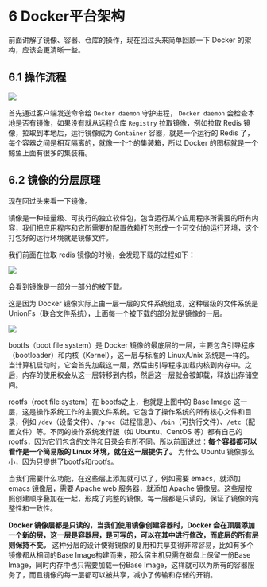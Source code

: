 # 6 Docker平台架构

前面讲解了镜像、容器、仓库的操作，现在回过头来简单回顾一下 Docker 的架构，应该会更清晰一些。

## 6.1 操作流程

![](http://p6ui.toweydoc.tech:20080/images/stydocs/2024012223300.fb3b0021.png)

首先通过客户端发送命令给 `Docker daemon` 守护进程， `Docker daemon` 会检查本地是否有镜像，如果没有就从远程仓库 `Registry` 拉取镜像，例如拉取 Redis 镜像，拉取到本地后，运行镜像成为 `Container` 容器，就是一个运行的 Redis 了，每个容器之间是相互隔离的，就像一个个的集装箱，所以 Docker 的图标就是一个鲸鱼上面有很多的集装箱。


##  6.2 镜像的分层原理

现在回过头来看一下镜像。

镜像是一种轻量级、可执行的独立软件包，包含运行某个应用程序所需要的所有内容，我们把应用程序和它所需要的配置依赖打包形成一个可交付的运行环境，这个打包好的运行环境就是镜像文件。

  

我们前面在拉取 redis 镜像的时候，会发现下载的过程如下：

![](http://p6ui.toweydoc.tech:20080/images/stydocs/20240130231334.15d8edbd.jpg)

会看到镜像是一部分一部分的被下载。

这是因为 Docker 镜像实际上由一层一层的文件系统组成，这种层级的文件系统是 UnionFs（联合文件系统），上面每一个被下载的部分就是镜像的一层。

  

![](http://p6ui.toweydoc.tech:20080/images/stydocs/20240131214700.470a8841.jpg)

bootfs（boot file system）是 Docker 镜像的最底层的一层，主要包含引导程序（bootloader）和内核（Kernel），这一层与标准的 Linux/Unix 系统是一样的。当计算机启动时，它会首先加载这一层，然后由引导程序加载内核到内存中。之后，内存的使用权会从这一层转移到内核，然后这一层就会被卸载，释放出存储空间。

rootfs（root file system）在 bootfs之上，也就是上图中的 Base Image 这一层，这是操作系统工作的主要文件系统。它包含了操作系统的所有核心文件和目录，例如 `/dev`（设备文件）、`/proc`（进程信息）、`/bin`（可执行文件）、`/etc`（配置文件）等。不同的操作系统发行版（如 Ubuntu、CentOS 等）都有自己的 rootfs，因为它们包含的文件和目录会有所不同。所以前面说过：**每个容器都可以看作是一个简易版的 Linux 环境，就在这一层提供了。** 为什么 Ubuntu 镜像那么小，因为只提供了bootfs和rootfs。

当我们需要什么功能，在这些层上添加就可以了，例如需要 emacs，就添加 emacs 镜像层，需要 Apache web 服务器，就添加 Apache 镜像层。这些层按照创建顺序叠加在一起，形成了完整的镜像。每一层都是只读的，保证了镜像的完整性和一致性。

**Docker 镜像层都是只读的，当我们使用镜像创建容器时，Docker 会在顶层添加一个新的层，这一层是容器层，是可写的，可以在其中进行修改，而底层的所有层则保持不变。** 这种分层的设计使得镜像的复用和共享变得非常容易，比如有多个镜像都从相同的Base Image构建而来，那么宿主机只需在磁盘上保留一份Base Image，同时内存中也只需要加载一份Base Image，这样就可以为所有的容器服务了，而且镜像的每一层都可以被共享，减小了传输和存储的开销。